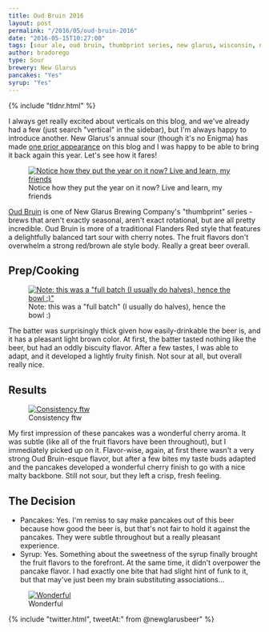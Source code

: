 ```yaml
---
title: Oud Bruin 2016
layout: post
permalink: "/2016/05/oud-bruin-2016"
date: "2016-05-15T10:27:00"
tags: [sour ale, oud bruin, thumbprint series, new glarus, wisconsin, new glarus brewing company, sour, vertical]
author: bradorego
type: Sour
brewery: New Glarus
pancakes: "Yes"
syrup: "Yes"
---
```


{% include "tldnr.html" %}

I always get really excited about verticals on this blog, and we've already had a few (just search "vertical" in the sidebar), but I'm always happy to introduce another. New Glarus's annual sour (though it's no Enigma) has made <a href="/2014/08/oud-bruin.html">one prior appearance</a> on this blog and I was happy to be able to bring it back again this year. Let's see how it fares!

<figure class="imageWrap">
  <a href="{{ site.url }}/assets/full/oud-bruin-2016/beer.jpg">
    <img src="{{ site.url }}/assets/compressed/oud-bruin-2016/beer.jpg" alt="Notice how they put the year on it now? Live and learn, my friends" />
  </a>
  <figcaption>
    Notice how they put the year on it now? Live and learn, my friends
  </figcaption>
</figure>

<a href="http://www.newglarusbrewing.com/index.cfm/beers/ourbeers/beer/oud-bruin">Oud Bruin</a> is one of New Glarus Brewing Company's "thumbprint" series - brews that aren't exactly seasonal, aren't exact rotational, but are all pretty incredible. Oud Bruin is more of a traditional Flanders Red style that features a delightfully balanced tart sour with cherry notes. The fruit flavors don't overwhelm a strong red/brown ale style body. Really a great beer overall.

## Prep/Cooking

<figure class="imageWrap">
  <a href="{{ site.url }}/assets/full/oud-bruin-2016/batter.jpg">
    <img src="{{ site.url }}/assets/compressed/oud-bruin-2016/batter.jpg" alt='Note: this was a "full batch (I usually do halves), hence the bowl :)"' />
  </a>
  <figcaption>
    Note: this was a "full batch" (I usually do halves), hence the bowl :)
  </figcaption>
</figure>

The batter was surprisingly thick given how easily-drinkable the beer is, and it has a pleasant light brown color. At first, the batter tasted nothing like the beer, but had an oddly biscuity flavor. After a few tastes, I was able to adapt, and it developed a lightly fruity finish. Not sour at all, but overall really nice.

## Results

<figure class="imageWrap">
  <a href="{{ site.url }}/assets/full/oud-bruin-2016/pancakes.jpg">
    <img src="{{ site.url }}/assets/compressed/oud-bruin-2016/pancakes.jpg" alt="Consistency ftw" />
  </a>
  <figcaption>
    Consistency ftw
  </figcaption>
</figure>

My first impression of these pancakes was a wonderful cherry aroma. It was subtle (like all of the fruit flavors have been throughout), but I immediately picked up on it. Flavor-wise, again, at first there wasn't a very strong Oud Bruin-esque flavor, but after a few bites my taste buds adapted and the pancakes developed a wonderful cherry finish to go with a nice malty backbone. Still not sour, but they left a crisp, fresh feeling.

## The Decision

* Pancakes: Yes. I'm remiss to say make pancakes out of this beer because how good the beer is, but that's not fair to hold it against the pancakes. They were subtle throughout but a really pleasant experience.
* Syrup: Yes. Something about the sweetness of the syrup finally brought the fruit flavors to the forefront. At the same time, it didn't overpower the pancake flavor. I had exactly one bite that had slight hint of funk to it, but that may've just been my brain substituting associations...

<figure class="imageWrap">
  <a href="{{ site.url }}/assets/full/oud-bruin-2016/syrup.jpg">
    <img src="{{ site.url }}/assets/compressed/oud-bruin-2016/syrup.jpg" alt="Wonderful" />
  </a>
  <figcaption>
    Wonderful
  </figcaption>
</figure>

{% include "twitter.html", tweetAt:" from @newglarusbeer" %}
